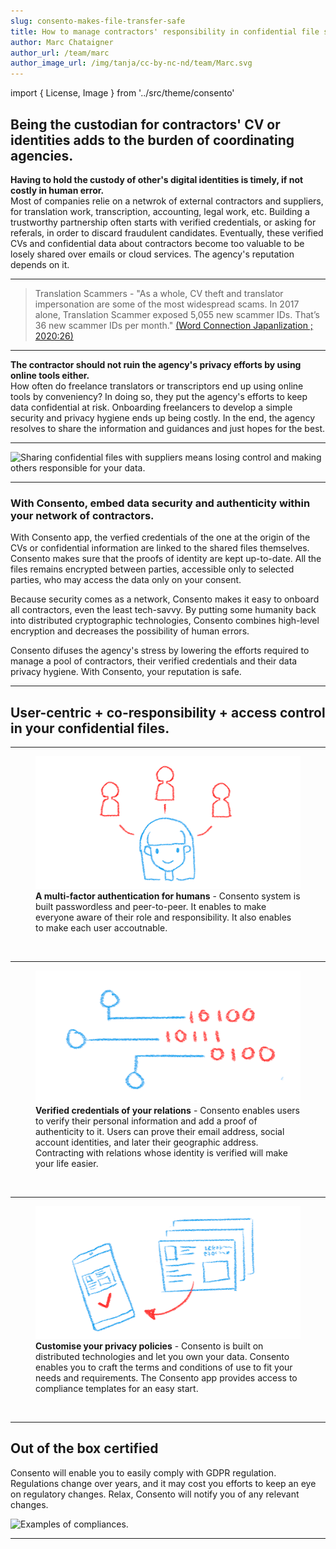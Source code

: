 ```yaml
---
slug: consento-makes-file-transfer-safe
title: How to manage contractors' responsibility in confidential file sharing with Consento
author: Marc Chataigner
author_url: /team/marc
author_image_url: /img/tanja/cc-by-nc-nd/team/Marc.svg
---
```


import { License, Image } from '../src/theme/consento'

## Being the custodian for contractors' CV or identities adds to the burden of coordinating agencies.

__Having to hold the custody of other's digital identities is timely, if not costly in human error.__<br/>
Most of companies relie on a netwrok of external contractors and suppliers, for translation work, transcription, accounting, legal work, etc. Building a trustworthy partnership often starts with verified credentials, or asking for referals, in order to discard fraudulent candidates. Eventually, these verified CVs and confidential data about contractors become too valuable to be losely shared over emails or cloud services. The agency's reputation depends on it.

--- 

 > Translation Scammers - "As a whole, CV theft and translator impersonation are some of the most widespread scams. In 2017 alone, Translation Scammer exposed 5,055 new scammer IDs. That’s 36 new scammer IDs per month."
[(Word Connection Japanlization ; 2020:26)](https://word-connection.fr/translation-scammers-the-dark-side-of-the-translation-industry/)

--- 

__The contractor should not ruin the agency's privacy efforts by using online tools either.__<br/>
How often do freelance translators or transcriptors end up using online tools by conveniency? In doing so, they put the agency's efforts to keep data confidential at risk. Onboarding freelancers to develop a simple security and privacy hygiene ends up being costly. In the end, the agency resolves to share the information and guidances and just hopes for the best.

--- 

<Image
  src="img/external/unsplash/markuswinkler_gLdJnQFcIXE_cut.jpg"
  caption="Consento app makes confidential file sharing undercontrol and stress-free."
  alt="Sharing confidential files with suppliers means losing control and making others responsible for your data."
/>

---

### With Consento, embed data security and authenticity within your network of contractors.

With Consento app, the verfied credentials of the one at the origin of the CVs or confidential information are linked to the shared files themselves. Consento makes sure that the proofs of identity are kept up-to-date. All the files remains encrypted between parties, accessible only to selected parties, who may access the data only on your consent. 

Because security comes as a network, Consento makes it easy to onboard all contractors, even the least tech-savvy. By putting some humanity back into distributed cryptographic technologies, Consento combines high-level encryption and decreases the possibility of human errors. 

Consento difuses the agency's stress by lowering the efforts required to manage a pool of contractors, their verified credentials and their data privacy hygiene. With Consento, your reputation is safe.


---

## User-centric + co-responsibility + access control in your confidential files.

--- 

<figure className="kg-card kg-image-card kg-card-hascaption">
  <img src="/img/tanja/cc-by-nc-sa/in-control/controlling-identity.png" style={{ float: 'left', width: '30%' }} />
  <figcaption><strong>A multi-factor authentication for humans</strong> - Consento system is built passwordless and peer-to-peer. It enables to make everyone aware of their role and responsibility. It also enables to make each user accoutnable.</figcaption>
</figure>
<br/>

--- 

<figure className="kg-card kg-image-card kg-card-hascaption">
  <img src="/img/tanja/cc-by-nc-sa/in-control/maintaining-privacy.png" style={{ float: 'left', width: '30%' }} />
  <figcaption><strong>Verified credentials of your relations</strong> - Consento enables users to verify their personal information and add a proof of authenticity to it. Users can prove their email address, social account identities, and later their geographic address. Contracting with relations whose identity is verified will make your life easier.</figcaption>
</figure>
<br/>

--- 

<figure className="kg-card kg-image-card kg-card-hascaption">
  <img src="/img/tanja/cc-by-nc-sa/in-control/on-our-device-4.png" style={{ float: 'left', width: '30%' }} />
  <figcaption><strong>Customise your privacy policies</strong> - Consento is built on distributed technologies and let you own your data. Consento enables you to craft the terms and conditions of use to fit your needs and requirements. The Consento app provides access to compliance templates for an easy start.</figcaption>
</figure>
<br/>

---

## Out of the box certified

Consento will enable you to easily comply with GDPR regulation. Regulations change over years, and it may cost you efforts to keep an eye on regulatory changes. Relax, Consento will notify you of any relevant changes.

<Image
  src="/img/external/fair-use/eu-GDPR-logo-low.png"
  caption="..."
  alt="Examples of compliances."
/>

--- 

<License author="marc" year="2021" license="CC-BY-NC-SA" />
